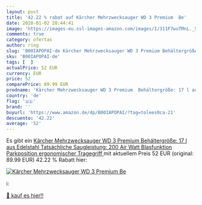 ```yaml
---
layout: post
title: '42.22 % rabat auf Kärcher Mehrzwecksauger WD 3 Premium  Be'
date: 2020-01-02 20:44:41
image: 'https://images-eu.ssl-images-amazon.com/images/I/311F7wuTMnL._SL400_.jpg'
comments: true
category: ofertas
author: ring
slug: 'B00IAPOPAI-de Kärcher Mehrzwecksauger WD 3 Premium Behältergröße: 17 l...'
sku: 'B00IAPOPAI-de'
tags: [  ]
actualPrice: 52 EUR
currency: EUR
price: 52
comparePrice: 89.99 EUR
prodname: 'Kärcher Mehrzwecksauger WD 3 Premium  Behältergröße: 17 l aus Edelstahl  Tatsächliche Saugleistung: 200 Air Watt  Blasfunktion  Parkposition  ergonomischer Tragegriff '
country: 'de'
flag: '🇩🇪'
brand: ''
buyurl: 'https://www.amazon.de/dp/B00IAPOPAI/?tag=tolees0ca-21'
descuento: '42.22'
average: '52'
---
```


Es gibt ein [Kärcher Mehrzwecksauger WD 3 Premium  Behältergröße: 17 l aus Edelstahl  Tatsächliche Saugleistung: 200 Air Watt  Blasfunktion  Parkposition  ergonomischer Tragegriff ](https://www.amazon.de/dp/B00IAPOPAI/?tag=tolees0ca-21) mit aktuellem Preis 52 EUR (original: 89.99 EUR) 42.22 % Rabatt hier:

[![Kärcher Mehrzwecksauger WD 3 Premium  Be](https://images-eu.ssl-images-amazon.com/images/I/311F7wuTMnL._SL400_.jpg)](https://www.amazon.de/dp/B00IAPOPAI/?tag=tolees0ca-21)

ℹ️:


[🛒 kauf es hier!!](https://www.amazon.de/dp/B00IAPOPAI/?tag=tolees0ca-21)
